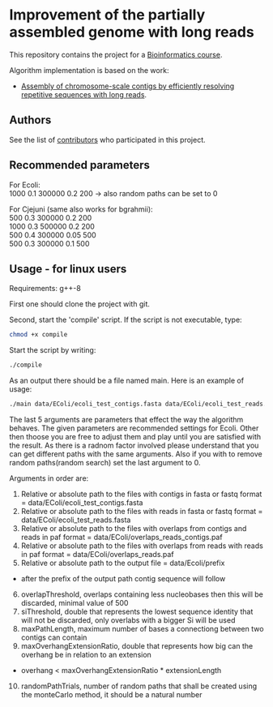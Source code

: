 # Improvement of the partially assembled genome with long reads
This repository contains the project for a [Bioinformatics course](https://www.fer.unizg.hr/en/course/bio).

Algorithm implementation is based on the work:
* [Assembly of chromosome-scale contigs by efficiently resolving repetitive sequences with long reads](https://www.biorxiv.org/content/early/2018/06/13/345983).

## Authors
See the list of [contributors](https://github.com/Dan901/bioinformatics/graphs/contributors) who participated in this project.

## Recommended parameters 
For Ecoli:  
1000 0.1 300000 0.2 200 -> also random paths can be set to 0

For Cjejuni (same also works for bgrahmii):  
500 0.3 300000 0.2 200  
1000 0.3 500000 0.2 200  
500 0.4 300000 0.05 500  
500 0.3 300000 0.1 500  

## Usage - for linux users
Requirements: g++-8

First one should clone the project with git. 

Second, start the 'compile' script. If the script is not executable, type: 
```bash
chmod +x compile
```

Start the script by writing:
```bash
./compile
 ```
 
 As an output there should be a file named main. Here is an example of usage:
 ```bash
 ./main data/EColi/ecoli_test_contigs.fasta data/EColi/ecoli_test_reads.fasta data/EColi/overlaps_reads_contigs.paf data/EColi/overlaps_reads.paf data/EColi/prefix  1000 0.1 300000 0.2 200
 ```
 The last 5 arguments are parameters that effect the way the algorithm behaves. The given parameters are recommended settings for Ecoli. Other then thoose you are free to adjust them and play until you are satisfied with the result. As there is a radnom factor involved please understand that you can get different paths with the same arguments. Also if you with to remove random paths(random search) set the last argument to 0. 
 
 Arguments in order are:
 1. Relative or absolute path to the files with contigs in fasta or fastq format = data/EColi/ecoli_test_contigs.fasta
 2. Relative or absolute path to the files with reads in fasta or fastq format = data/EColi/ecoli_test_reads.fasta
 3.	Relative or absolute path to the files with overlaps from contigs and reads in paf format = data/EColi/overlaps_reads_contigs.paf
 4.	Relative or absolute path to the files with overlaps from reads with reads in paf format = data/EColi/overlaps_reads.paf
 5. Relative or absolute path to the output file = data/Ecoli/prefix
  * after the prefix of the output path contig sequence will follow
 6.	overlapThreshold, overlaps containing less nucleobases then this will be discarded, minimal value of 500
 7.	siThreshold, double that represents the lowest sequence identity that will not be discarded, only overlabs with a bigger Si will be used  
 8.	maxPathLength, maximum number of bases a connectiong between two contigs can contain
 9. maxOverhangExtensionRatio, double that represents how big can the overhang be in relation to an extension 
  * overhang < maxOverhangExtensionRatio * extensionLength 
 10.	randomPathTrials, number of random paths that shall be created using the monteCarlo method, it should be a natural number
 
 
